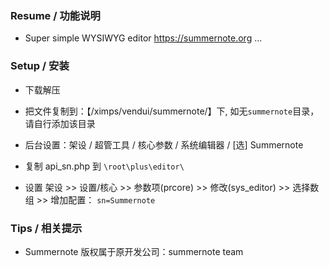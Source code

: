 ﻿

### Resume / 功能说明

* Super simple WYSIWYG editor https://summernote.org ...


### Setup / 安装

* 下载解压
* 把文件复制到：【/ximps/vendui/summernote/】下, 如无`summernote`目录，请自行添加该目录
* 后台设置：架设 / 超管工具 / 核心参数 / 系统编辑器 / [选] Summernote

* 复制 api_sn.php 到 `\root\plus\editor\`
* 设置  架设 >> 设置/核心 >> 参数项(prcore) >> 修改(sys_editor) >> 选择数组 >> 增加配置：
  `sn=Summernote` 


### Tips / 相关提示

* Summernote 版权属于原开发公司：summernote team

